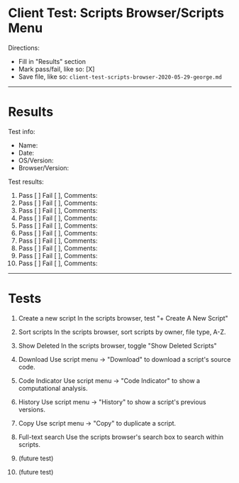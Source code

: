 # Client Test: Scripts Browser/Scripts Menu

Directions:
- Fill in "Results" section
- Mark pass/fail, like so: [X]
- Save file, like so: `client-test-scripts-browser-2020-05-29-george.md`

------------------------------------------------------------------------------
# Results

Test info:
- Name: 
- Date: 
- OS/Version: 
- Browser/Version: 

Test results:
1. Pass [ ] Fail [ ], Comments: 
2. Pass [ ] Fail [ ], Comments: 
3. Pass [ ] Fail [ ], Comments: 
4. Pass [ ] Fail [ ], Comments: 
5. Pass [ ] Fail [ ], Comments: 
6. Pass [ ] Fail [ ], Comments: 
7. Pass [ ] Fail [ ], Comments: 
8. Pass [ ] Fail [ ], Comments: 
9. Pass [ ] Fail [ ], Comments: 
10. Pass [ ] Fail [ ], Comments: 

------------------------------------------------------------------------------
# Tests

1. Create a new script
In the scripts browser, test "+ Create A New Script"

2. Sort scripts
In the scripts browser, sort scripts by owner, file type, A-Z.

3. Show Deleted
In the scripts browser, toggle "Show Deleted Scripts"

4. Download
Use script menu -> "Download" to download a script's source code.

5. Code Indicator
Use script menu -> "Code Indicator" to show a computational analysis.

6. History
Use script menu -> "History" to show a script's previous versions.

7. Copy
Use script menu -> "Copy" to duplicate a script.

8. Full-text search
Use the scripts browser's search box to search within scripts.


9. (future test)


10. (future test)

